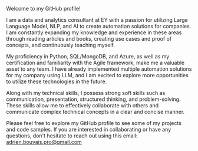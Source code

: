 Welcome to my GitHub profile!

I am a data and analytics consultant at EY with a passion for utilizing Large Language Model, NLP, and AI to create automation solutions for companies. I am constantly expanding my knowledge and experience in these areas through reading articles and books, creating use cases and proof of concepts, and continuously teaching myself.

My proficiency in Python, SQL/MongoDB, and Azure, as well as my certification and familiarity with the Agile framework, make me a valuable asset to any team. I have already implemented multiple automation solutions for my company using LLM, and I am excited to explore more opportunities to utilize these technologies in the future.

Along with my technical skills, I possess strong soft skills such as communication, presentation, structured thinking, and problem-solving. These skills allow me to effectively collaborate with others and communicate complex technical concepts in a clear and concise manner.

Please feel free to explore my GitHub profile to see some of my projects and code samples. If you are interested in collaborating or have any questions, don't hesitate to reach out using this email: adrien.bouvais.pro@gmail.com
